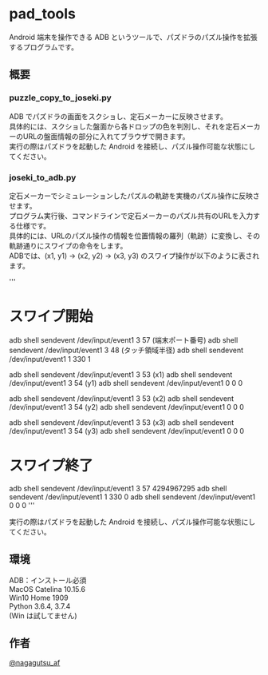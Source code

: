 # pad_tools

Android 端末を操作できる ADB というツールで、パズドラのパズル操作を拡張するプログラムです。

## 概要

### puzzle_copy_to_joseki.py

ADB でパズドラの画面をスクショし、定石メーカーに反映させます。  
具体的には、スクショした盤面から各ドロップの色を判別し、それを定石メーカーのURLの盤面情報の部分に入れてブラウザで開きます。  
実行の際はパズドラを起動した Android を接続し、パズル操作可能な状態にしてください。

### joseki_to_adb.py

定石メーカーでシミュレーションしたパズルの軌跡を実機のパズル操作に反映させます。  
プログラム実行後、コマンドラインで定石メーカーのパズル共有のURLを入力する仕様です。  
具体的には、URLのパズル操作の情報を位置情報の羅列（軌跡）に変換し、その軌跡通りにスワイプの命令をします。  
ADBでは、(x1, y1) → (x2, y2) → (x3, y3) のスワイプ操作が以下のように表されます。  

'''
# スワイプ開始
adb shell sendevent /dev/input/event1 3 57 (端末ポート番号)
adb shell sendevent /dev/input/event1 3 48 (タッチ領域半径)
adb shell sendevent /dev/input/event1 1 330 1

adb shell sendevent /dev/input/event1 3 53 (x1)
adb shell sendevent /dev/input/event1 3 54 (y1)
adb shell sendevent /dev/input/event1 0 0 0

adb shell sendevent /dev/input/event1 3 53 (x2)
adb shell sendevent /dev/input/event1 3 54 (y2)
adb shell sendevent /dev/input/event1 0 0 0

adb shell sendevent /dev/input/event1 3 53 (x3)
adb shell sendevent /dev/input/event1 3 54 (y3)
adb shell sendevent /dev/input/event1 0 0 0

# スワイプ終了
adb shell sendevent /dev/input/event1 3 57 4294967295
adb shell sendevent /dev/input/event1 1 330 0
adb shell sendevent /dev/input/event1 0 0 0
'''

実行の際はパズドラを起動した Android を接続し、パズル操作可能な状態にしてください。  

## 環境

ADB：インストール必須  
MacOS Catelina 10.15.6  
Win10 Home 1909  
Python 3.6.4, 3.7.4  
(Win は試してません)  

## 作者

[@nagagutsu_af](https://twitter.com/nagagutsu_af)
